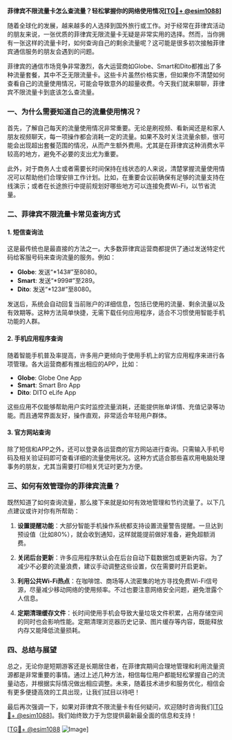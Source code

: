 **菲律宾不限流量卡怎么查流量？轻松掌握你的网络使用情况[[TG💪+ @esim1088](https://t.me/s/esim1088)]**

随着全球化的发展，越来越多的人选择到国外旅行或工作。对于经常在菲律宾活动的朋友来说，一张优质的菲律宾无限流量卡无疑是非常实用的选择。然而，当你拥有一张这样的流量卡时，如何查询自己的剩余流量呢？这可能是很多初次接触菲律宾通信服务的朋友会遇到的问题。

菲律宾的通信市场竞争非常激烈，各大运营商如Globe、Smart和Dito都推出了多种流量套餐，其中不乏无限流量卡。这些卡片虽然价格实惠，但如果你不清楚如何查看自己的流量使用情况，可能会导致意外的超量收费。今天我们就来聊聊，菲律宾不限流量卡到底该怎么查流量。

### 一、为什么需要知道自己的流量使用情况？

首先，了解自己每天的流量使用情况非常重要。无论是刷视频、看新闻还是和家人朋友视频聊天，每一项操作都会消耗一定的流量。如果不及时关注流量余额，很可能会出现超出套餐范围的情况，从而产生额外费用。尤其是在菲律宾这种消费水平较高的地方，避免不必要的支出尤为重要。

此外，对于商务人士或者需要长时间保持在线状态的人来说，清楚掌握流量使用情况可以帮助他们合理安排工作计划。比如，在重要会议前确保有足够的流量支持在线演示；或者在长途旅行中提前规划好哪些地方可以连接免费Wi-Fi，以节省流量。

### 二、菲律宾不限流量卡常见查询方式

#### 1. 短信查询法
这是最传统也是最直接的方法之一。大多数菲律宾运营商都提供了通过发送特定代码给客服号码来查询流量的服务。例如：

- **Globe**: 发送“*143#”至8080。
- **Smart**: 发送“*999#”至289。
- **Dito**: 发送“*123#”至8080。

发送后，系统会自动回复当前账户的详细信息，包括已使用的流量、剩余流量以及有效期等。这种方法简单快捷，无需下载任何应用程序，适合不习惯使用智能手机功能的人群。

#### 2. 手机应用程序查询
随着智能手机普及率提高，许多用户更倾向于使用手机上的官方应用程序来进行各项管理。各大运营商都有推出相应的APP，比如：

- **Globe**: Globe One App
- **Smart**: Smart Bro App
- **Dito**: DITO eLife App

这些应用不仅能够帮助用户实时监控流量消耗，还能提供账单详情、充值记录等功能。而且通常界面友好，操作直观，非常适合年轻用户群体。

#### 3. 官方网站查询
除了短信和APP之外，还可以登录各运营商的官方网站进行查询。只需输入手机号码及相关验证码即可查看详细的流量使用状况。这种方式适合那些喜欢用电脑处理事务的朋友，尤其当需要打印相关凭证时更为方便。

### 三、如何有效管理你的菲律宾流量？

既然知道了如何查询流量，那么接下来就是如何有效地管理和节约流量了。以下几点建议或许对你有所帮助：

1. **设置提醒功能**：大部分智能手机操作系统都支持设置流量警告提醒。一旦达到预设值（比如80%），就会收到通知，这样就能提前做好准备，避免超额消费。

2. **关闭后台更新**：许多应用程序默认会在后台自动下载数据包或更新内容。为了减少不必要的流量浪费，建议手动调整这些设置，仅在需要时开启更新。

3. **利用公共Wi-Fi热点**：在咖啡馆、商场等人流密集的地方寻找免费Wi-Fi信号源，尽量减少移动网络的使用频率。不过也要注意网络安全问题，避免泄露个人信息。

4. **定期清理缓存文件**：长时间使用手机会导致大量垃圾文件积累，占用存储空间的同时也会影响性能。定期清理浏览器历史记录、图片缓存等内容，既能释放内存又能降低流量损耗。

### 四、总结与展望

总之，无论你是短期游客还是长期居住者，在菲律宾期间合理地管理和利用流量资源都是非常重要的事情。通过上述几种方法，相信每位用户都能轻松掌握自己的流量动态，并根据实际情况做出相应调整。未来，随着技术进步和服务优化，相信会有更多便捷高效的工具出现，让我们拭目以待吧！

最后再次强调一下，如果对菲律宾不限流量卡有任何疑问，欢迎随时咨询我们[[TG💪+ @esim1088](https://t.me/s/esim1088)]。我们始终致力于为您提供最新最全面的信息和支持！ 

[[TG💪+ @esim1088](https://t.me/s/esim1088) ![Image](https://i.postimg.cc/4NQfJmqS/Snipaste-2025-05-13-00-14-12.png)]